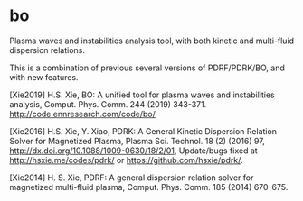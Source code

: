 # bo
Plasma waves and instabilities analysis tool, with both kinetic and multi-fluid dispersion relations.

This is a combination of previous several versions of PDRF/PDRK/BO, and with new features.

[Xie2019] H.S. Xie, BO: A unified tool for plasma waves and instabilities analysis, Comput. Phys. Comm. 244 (2019) 343-371. http://code.ennresearch.com/code/bo/

[Xie2016]  H.S. Xie, Y. Xiao, PDRK: A General Kinetic Dispersion Relation Solver for Magnetized Plasma, Plasma Sci. Technol. 18 (2) (2016) 97, http://dx.doi.org/10.1088/1009-0630/18/2/01, Update/bugs fixed at http://hsxie.me/codes/pdrk/ or
https://github.com/hsxie/pdrk/.

[Xie2014] H. S. Xie, PDRF: A general dispersion relation solver for magnetized multi-fluid plasma, Comput. Phys. Comm. 185 (2014) 670-675.
